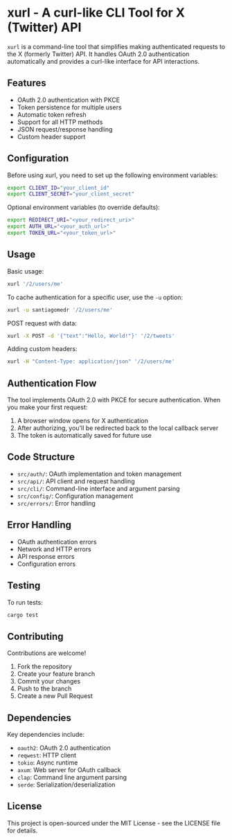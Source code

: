 
# xurl - A curl-like CLI Tool for X (Twitter) API
`xurl` is a command-line tool that simplifies making authenticated requests to the X (formerly Twitter) API. It handles OAuth 2.0 authentication automatically and provides a curl-like interface for API interactions.

## Features
- OAuth 2.0 authentication with PKCE
- Token persistence for multiple users
- Automatic token refresh
- Support for all HTTP methods
- JSON request/response handling
- Custom header support


## Configuration
Before using xurl, you need to set up the following environment variables:
```bash
export CLIENT_ID="your_client_id"
export CLIENT_SECRET="your_client_secret"
```

Optional environment variables (to override defaults):
```bash
export REDIRECT_URI="<your_redirect_uri>"
export AUTH_URL="<your_auth_url>"
export TOKEN_URL="<your_token_url>"
```

## Usage
Basic usage:
```bash
xurl '/2/users/me'
```

To cache authentication for a specific user, use the `-u` option:
```bash
xurl -u santiagomedr '/2/users/me'
```


POST request with data:
```bash
xurl -X POST -d '{"text":"Hello, World!"}' '/2/tweets'
```

Adding custom headers:
```bash
xurl -H "Content-Type: application/json" '/2/users/me'
```

## Authentication Flow
The tool implements OAuth 2.0 with PKCE for secure authentication. When you make your first request:
1. A browser window opens for X authentication
2. After authorizing, you'll be redirected back to the local callback server
3. The token is automatically saved for future use


## Code Structure
- `src/auth/`: OAuth implementation and token management
- `src/api/`: API client and request handling
- `src/cli/`: Command-line interface and argument parsing
- `src/config/`: Configuration management
- `src/errors/`: Error handling


## Error Handling
- OAuth authentication errors
- Network and HTTP errors
- API response errors
- Configuration errors


## Testing
To run tests:
```bash
cargo test
```


## Contributing
Contributions are welcome!

1. Fork the repository
2. Create your feature branch
3. Commit your changes
4. Push to the branch
5. Create a new Pull Request

## Dependencies
Key dependencies include:
- `oauth2`: OAuth 2.0 authentication
- `reqwest`: HTTP client
- `tokio`: Async runtime
- `axum`: Web server for OAuth callback
- `clap`: Command line argument parsing
- `serde`: Serialization/deserialization

## License
This project is open-sourced under the MIT License - see the LICENSE file for details.
